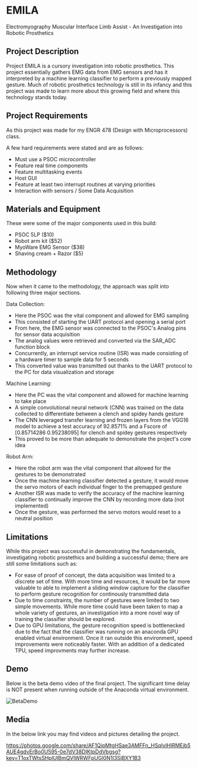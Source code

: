 # EMILA
Electromyography Muscular Interface Limb Assist - An Investigation into Robotic Prosthetics 

## Project Description
Project EMILA is a cursory investigation into robotic prosthetics. 
This project essentially gathers EMG data from EMG sensors and has it interpreted by a machine learning classifier to perform a previously mapped gesture. 
Much of robotic prosthetics technology is still in its infancy and this project was made to learn more about this growing field and where this technology stands today. 

## Project Requirements
As this project was made for my ENGR 478 (Design with Microprocessors) class. 

A few hard requirements were stated and are as follows:
- Must use a PSOC microcontroller
- Feature real time components
- Feature multitasking events
- Host GUI
- Feature at least two interrupt routines at varying priorities
- Interaction with sensors / Some Data Acquisition 

## Materials and Equipment
These were some of the major components used in this build:
- PSOC 5LP ($10)
- Robot arm kit ($52)
- MyoWare EMG Sensor ($38)
- Shaving cream + Razor ($5)

## Methodology
Now when it came to the methodology, the approach was split into following three major sections.

Data Collection:
- Here the PSOC was the vital component and allowed for EMG sampling
- This consisted of starting the UART protocol and opening a serial port
- From here, the EMG sensor was connected to the PSOC's Analog pins for sensor data acquisition 
- The analog values were retrieved and converted via the SAR_ADC function block 
- Concurrently, an interrupt service routine (ISR) was made consisting of a hardware timer to sample data for 5 seconds 
- This converted value was transmitted out thanks to the UART protocol to the PC for data visualization and storage

Machine Learning:
- Here the PC was the vital component and allowed for machine learning to take place
- A simple convolutional neural network (CNN) was trained on the data collected to differentiate between a clench and spidey hands gesture 
- The CNN leveraged transfer learning and frozen layers from the VGG16 model to achieve a test accuracy of 92.8571% and a Fscore of [0.85714286 0.95238095] for clench and spidey gestures respectively
- This proved to be more than adequate to demonstrate the project's core idea 

Robot Arm:
- Here the robot arm was the vital component that allowed for the gestures to be demonstrated
- Once the machine learning classifier detected a gesture, it would move the servo motors of each individual finger to the premapped gesture
- Another ISR was made to verify the accuracy of the machine learning classifier to continually improve the CNN by recording more data (not implemented)
- Once the gesture, was performed the servo motors would reset to a neutral position

## Limitations 
While this project was successful in demonstrating the fundamentals, investigating robotic prostethics and building a successful demo; there are still some limitations such as:
- For ease of proof of concept, the data acquisition was limited to a discrete set of time. With more time and resources, it would be far more valuable to able to implement a sliding window capture for the classifier to perform gesture recognition for continously transmitted data
- Due to time constraints, the number of gestures were limited to two simple movements. While more time could have been taken to map a whole variety of gestures, an investigation into a more novel way of training the classifier should be explored. 
- Due to GPU limitations, the gesture recognition speed is bottlenecked due to the fact that the classifier was running on an anaconda GPU enabled virtual environment. Once it ran outside this environment, speed improvements were noticeably faster. With an addition of a dedicated TPU, speed improvments may further increase. 

## Demo 
Below is the beta demo video of the final project. The significant time delay is NOT present when running outside of the Anaconda virtual environment.

![BetaDemo](https://i.imgur.com/pUDJUiz.gif)

## Media 
In the below link you may find videos and pictures detailing the project.

https://photos.google.com/share/AF1QipMtgHSae3AMFFn_HSqIvlHlRMEjb5AUE4gdvErBo0U595-0e7dV38DIKtpDdVbgsg?key=T1oxTWtsSHplUlBmQVlWRWFpUGl0N1I3SjBXY1B3


